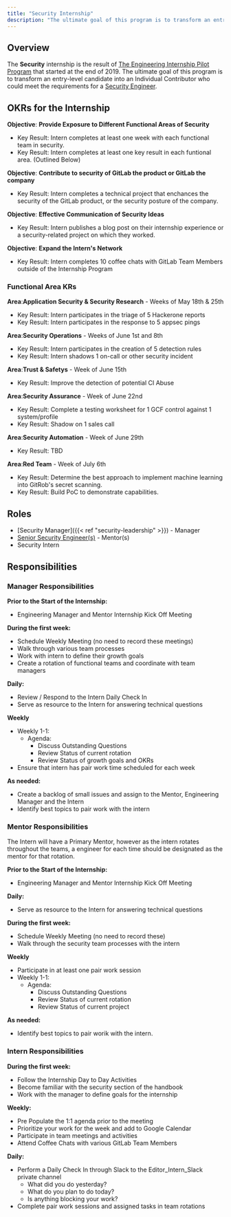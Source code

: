 ```yaml
---
title: "Security Internship"
description: "The ultimate goal of this program is to transform an entry-level candidate into an Individual Contributor who could meet the requirements for a Security Engineer."
---
```


## Overview

The **Security** internship is the result of [The Engineering Internship Pilot Program](/handbook/engineering/internships/) that started at the end of 2019. The ultimate goal of this program is to transform an entry-level candidate into an Individual Contributor who could meet the requirements for a [Security Engineer](/job-families/security/security-engineer).

## OKRs for the Internship

**Objective**: **Provide Exposure to Different Functional Areas of Security**

- Key Result: Intern completes at least one week with each functional team in security.
- Key Result: Intern completes at least one key result in each funtional area. (Outlined Below)

**Objective**: **Contribute to security of GitLab the product or GitLab the company**

- Key Result: Intern completes a technical project that enchances the security of the GitLab product, or the security posture of the company.

**Objective**: **Effective Communication of Security Ideas**

- Key Result: Intern publishes a blog post on their internship experience or a security-related project on which they worked.

**Objective**: **Expand the Intern's Network**

- Key Result: Intern completes 10 coffee chats with GitLab Team Members outside of the Internship Program

### Functional Area KRs

**Area**:**Application Security & Security Research** - Weeks of May 18th & 25th

- Key Result: Intern participates in the triage of 5 Hackerone reports
- Key Result: Intern participates in the response to 5 appsec pings

**Area**:**Security Operations** - Weeks of June 1st and 8th

- Key Result: Intern participates in the creation of 5 detection rules
- Key Result: Intern shadows 1 on-call or other security incident

**Area**:**Trust & Safetys** - Week of June 15th

- Key Result: Improve the detection of potential CI Abuse

**Area**:**Security Assurance** - Week of June 22nd

- Key Result: Complete a testing worksheet for 1 GCF control against 1 system/profile
- Key Result: Shadow on 1 sales call

**Area**:**Security Automation** - Week of June 29th

- Key Result: TBD

**Area**:**Red Team** - Week of July 6th

- Key Result: Determine the best approach to implement machine learning into GitRob's secret scanning.
- Key Result: Build PoC to demonstrate capabilities.

## Roles

- [Security Manager]({{< ref "security-leadership" >}}) - Manager
- [Senior Security Engineer(s)](/job-families/security/security-engineer#senior-security-engineer) - Mentor(s)
- Security Intern

## Responsibilities

### Manager Responsibilities

**Prior to the Start of the Internship:**

- Engineering Manager and Mentor Internship Kick Off Meeting

**During the first week:**

- Schedule Weekly Meeting (no need to record these meetings)
- Walk through various team processes
- Work with intern to define their growth goals
- Create a rotation of functional teams and coordinate with team managers

**Daily:**

- Review / Respond to the Intern Daily Check In
- Serve as resource to the Intern for answering technical questions

**Weekly**

- Weekly 1-1:
     - Agenda:
          - Discuss Outstanding Questions
          - Review Status of current rotation
          - Review Status of growth goals and OKRs
- Ensure that intern has pair work time scheduled for each week

**As needed:**

- Create a backlog of small issues and assign to the Mentor, Engineering Manager and the Intern
- Identify best topics to pair work with the intern

### Mentor Responsibilities

The Intern will have a Primary Mentor, however as the intern rotates throughout the teams, a engineer
for each time should be designated as the mentor for that rotation.

**Prior to the Start of the Internship:**

- Engineering Manager and Mentor Internship Kick Off Meeting

**Daily:**

- Serve as resource to the Intern for answering technical questions

**During the first week:**

- Schedule Weekly Meeting (no need to record these)
- Walk through the security team processes with the intern

**Weekly**

- Participate in at least one pair work session
- Weekly 1-1:
     - Agenda:
          - Discuss Outstanding Questions
          - Review Status of current rotation
          - Review Status of current project

**As needed:**

- Identify best topics to pair worik with the intern.

### Intern Responsibilities

**During the first week:**

- Follow the Internship Day to Day Activities
- Become familiar with the security section of the handbook
- Work with the manager to define goals for the internship

**Weekly:**

- Pre Populate the 1:1 agenda prior to the meeting
- Prioritize your work for the week and add to Google Calendar
- Participate in team meetings and activities
- Attend Coffee Chats with various GitLab Team Members

**Daily:**

- Perform a Daily Check In through Slack to the Editor_Intern_Slack private channel
     - What did you do yesterday?
     - What do you plan to do today?
     - Is anything blocking your work?
- Complete pair work sessions and assigned tasks in team rotations
